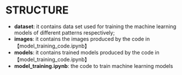 # STRUCTURE
+ **dataset**: it contains data set used for training the machine learning models of different patterns respectively;
+ **images**: it contains the images produced by the code in 【model_training_code.ipynb】 
+ **models**: it contains trained models produced by the code in 【model_training_code.ipynb】
+ **model_training.ipynb**: the code to train machine learning models
